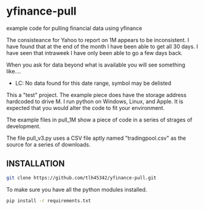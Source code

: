 # yfinance-pull
example code for pulling financial data using yfinance

The consisteance for Yahoo to report on 1M appears to be inconsistent.
I have found that at the end of the month I have been able to get all 30 days.
I have seen that intraweek I have only been able to go a few days back.

When you ask for data beyond what is available you will see something like....
- LC: No data found for this date range, symbol may be delisted

This a "test" project. 
The example piece does have the storage address hardcoded to drive M.
I run python on Windows, Linux, and Apple.
It is expected that you would alter the code to fit your environment.

The example files in pull_1M show a piece of code in a series of strages of development.

The file pull_v3.py uses a CSV file aptly named "tradingpool.csv" as the source for a series of downloads.

## INSTALLATION

```bash
git clone https://github.com/tlh45342/yfinance-pull.git
```

To make sure you have all the python modules installed.

```bash
pip install -r requirements.txt
```
